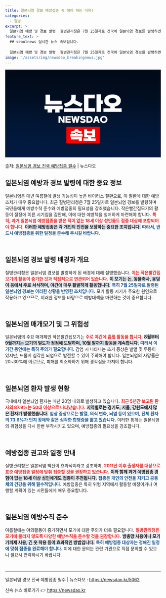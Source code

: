 ```yaml
---
title: 일본뇌염 경보 예방접종 꼭 해야 하는 이유!
categories:
  - 질병
excerpt: >
  일본뇌염 예방 및 경보 발령  질병관리청은 7월 25일자로 전국에 일본뇌염 경보를 발령하면서 국민들에게 예방…
feature_text: >
  ## seoulnews 실시간 뉴스 속보입니다.

  일본뇌염 예방 및 경보 발령  질병관리청은 7월 25일자로 전국에 일본뇌염 경보를 발령하면서 국민들에게 예방…
image: '/assets/img/newsdao_breakingnews.jpg'
---
```


![뉴스다오 속보](/assets/img/newsdao_breakingnews.jpg)

<p>출처: <a href="https://newsdao.kr/5062" rel="dofollow">일본뇌염 경보 전국 예방접종 필수</a> | 뉴스다오</p>

<h2 data-ke-size="size26">일본뇌염 예방과 경보 발령에 대한 중요 정보</h2>

<p data-ke-size="size16">일본뇌염은 매년 여름철에 발생 가능성이 높은 바이러스 질환으로, 이 질환에 대한 예방 조치가 매우 중요합니다. 최근 질병관리청은 7월 25일자로 일본뇌염 경보를 발령하며 국민들에게 예방수칙 준수와 예방접종의 필요성을 강조했습니다. 작은빨간집모기의 활동이 절정에 이른 시기임을 감안해, 이에 대한 예방책을 철저하게 마련해야 합니다. <b><span style="color: #ee2323;">특히, 과거 일본뇌염 예방접종을 받은 적이 없는 18세 이상 성인들도 접종 대상에 포함되어야 합니다.</span></b> <b><span style="background-color: #21538527;">이러한 예방접종은 각 개인의 안전을 보장하는 중요한 조치입니다.</span></b> <b><span style="color: #1a5490;">따라서, 반드시 예방접종을 위한 일정을 준수해 주시길 바랍니다.</span></b></p>

<p data-ke-size="size16">&nbsp;</p>

<h2 data-ke-size="size26">일본뇌염 경보 발령 배경과 개요</h2>

<p data-ke-size="size16">질병관리청은 일본뇌염 경보를 발령하게 된 배경에 대해 설명했습니다. <b><span style="color: #ee2323;">이는 작은빨간집모기의 활동이 증가한 것과 직접적으로 연관되어 있습니다.</span></b> <b><span style="background-color: #21538527;">이 모기는 논, 동물축사, 웅덩이 등에서 주로 서식하며, 야간에 매우 활발하게 활동합니다.</span></b> <b><span style="color: #1a5490;">특히 7월 25일자로 발령된 일본뇌염 경보는 이러한 상황을 반영한 조치입니다.</span></b> 모기 활동 시기가 주요한 원인으로 작용하고 있으므로, 이러한 정보를 바탕으로 예방대책을 마련하는 것이 중요합니다.</p>

<p data-ke-size="size16">&nbsp;</p>

<h2 data-ke-size="size26">일본뇌염 매개모기 및 그 위험성</h2>

<p data-ke-size="size16">일본뇌염의 주요 매개체인 작은빨간집모기는 <b><span style="color: #ee2323;">주로 야간에 흡혈 활동을 합니다.</span></b> <b><span style="background-color: #21538527;">8월부터 9월까지는 모기의 밀도가 정점에 도달하며, 10월 말까지 활동을 계속합니다.</span></b> <b><span style="color: #1a5490;">따라서 이 기간 동안에는 특히 주의가 필요합니다.</span></b> 감염 시 나타나는 초기 증상은 발열 및 두통이 있지만, 드물게 심각한 뇌염으로 발전할 수 있어 주의해야 합니다. 일본뇌염의 사망률은 20~30%에 이르므로, 피해를 최소화하기 위해 경각심을 가져야 합니다.</p>

<p data-ke-size="size16">&nbsp;</p>

<h2 data-ke-size="size26">일본뇌염 환자 발생 현황</h2>

<p data-ke-size="size16">국내에서 일본뇌염 환자는 매년 20명 내외로 발생하고 있습니다. <b><span style="color: #ee2323;">최근 5년간 보고된 환자의 87.9%는 50대 이상으로 나타났습니다.</span></b> <b><span style="background-color: #21538527;">지역별로는 경기도, 서울, 강원도에서 많은 환자가 발생했습니다.</span></b> <b><span style="color: #1a5490;">임상 증상으로는 발열, 의식 변화, 뇌염 등이 있으며, 전체 환자의 73.6%가 인지 장애와 같은 심각한 합병증을 앓고 있습니다.</span></b> 이러한 통계는 일본뇌염의 위험성을 다시 한번 부각시키고 있으며, 예방접종의 필요성을 강조합니다.</p>

<p data-ke-size="size16">&nbsp;</p>

<h2 data-ke-size="size26">예방접종 권고와 일정 안내</h2>

<p data-ke-size="size16">질병관리청은 일본뇌염 백신이 효과적이라고 강조하며, <b><span style="color: #ee2323;">2011년 이후 출생자를 대상으로 표준 예방접종 일정에 맞춰 접종할 것을 권장하고 있습니다.</span></b> <b><span style="background-color: #21538527;">이와 함께 과거 예방접종 경험이 없는 18세 이상 성인에게도 접종이 추천됩니다.</span></b> <b><span style="color: #1a5490;">접종은 개인의 안전을 지키고 공동체의 건강을 위해 필수적입니다.</span></b> 예방접종은 특히 위험 지역에서 활동할 예정이거나 여행할 계획이 있는 시민들에게 매우 중요합니다.</p>

<p data-ke-size="size16">&nbsp;</p>

<h2 data-ke-size="size26">일본뇌염 예방수칙 준수</h2>

<p data-ke-size="size16">여름철에는 야외활동이 증가하면서 모기에 대한 주의가 더욱 필요합니다. <b><span style="color: #ee2323;">질병관리청은 모기에 물리지 않도록 다양한 예방수칙을 준수할 것을 권장합니다.</span></b> <b><span style="background-color: #21538527;">방충망 사용이나 모기 기피제 사용, 긴 옷 착용 등이 효과적인 방법입니다.</span></b> <b><span style="color: #1a5490;">특히 예방접종 대상자는 정해진 일정에 맞춰 접종을 완료해야 합니다.</span></b> 이에 대한 문의는 관련 기관으로 직접 문의할 수 있으니 필요시 연락하시기 바랍니다.</p>

<p data-ke-size="size16">&nbsp;</p>

<hr>

<p data-ke-size="size16">일본뇌염 경보 전국 예방접종 필수 | 뉴스다오 : <a href="https://newsdao.kr/5062">https://newsdao.kr/5062</a></p> 

신속 뉴스 바로가기 👉 <a href="https://newsdao.kr" rel="dofollow">https://newsdao.kr</a>


